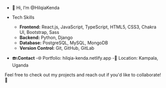 - 👋 Hi, I’m @HilqiaKenda

- Tech Skills
  - **Frontend:** React.js, JavaScript, TypeScript, HTML5, CSS3, Chakra UI, Bootstrap, Sass
  - **Backend:** Python, Django
  - **Database:** PostgreSQL, MySQL, MongoDB
  - **Version Control:** Git, GitHub, GitLab

- ☎️📞**Contact** 
  -🌐 Portfolio: hilqia-kenda.netlify.app
  -📍 Location: Kampala, Uganda
  
Feel free to check out my projects and reach out if you'd like to collaborate! 🚀

